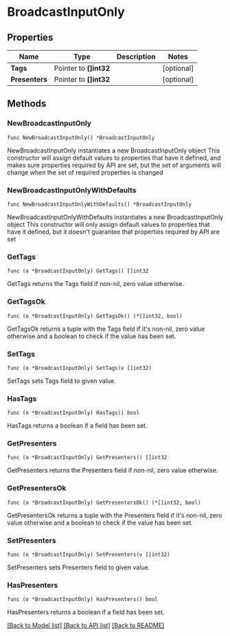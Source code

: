 # BroadcastInputOnly

## Properties

Name | Type | Description | Notes
------------ | ------------- | ------------- | -------------
**Tags** | Pointer to **[]int32** |  | [optional] 
**Presenters** | Pointer to **[]int32** |  | [optional] 

## Methods

### NewBroadcastInputOnly

`func NewBroadcastInputOnly() *BroadcastInputOnly`

NewBroadcastInputOnly instantiates a new BroadcastInputOnly object
This constructor will assign default values to properties that have it defined,
and makes sure properties required by API are set, but the set of arguments
will change when the set of required properties is changed

### NewBroadcastInputOnlyWithDefaults

`func NewBroadcastInputOnlyWithDefaults() *BroadcastInputOnly`

NewBroadcastInputOnlyWithDefaults instantiates a new BroadcastInputOnly object
This constructor will only assign default values to properties that have it defined,
but it doesn't guarantee that properties required by API are set

### GetTags

`func (o *BroadcastInputOnly) GetTags() []int32`

GetTags returns the Tags field if non-nil, zero value otherwise.

### GetTagsOk

`func (o *BroadcastInputOnly) GetTagsOk() (*[]int32, bool)`

GetTagsOk returns a tuple with the Tags field if it's non-nil, zero value otherwise
and a boolean to check if the value has been set.

### SetTags

`func (o *BroadcastInputOnly) SetTags(v []int32)`

SetTags sets Tags field to given value.

### HasTags

`func (o *BroadcastInputOnly) HasTags() bool`

HasTags returns a boolean if a field has been set.

### GetPresenters

`func (o *BroadcastInputOnly) GetPresenters() []int32`

GetPresenters returns the Presenters field if non-nil, zero value otherwise.

### GetPresentersOk

`func (o *BroadcastInputOnly) GetPresentersOk() (*[]int32, bool)`

GetPresentersOk returns a tuple with the Presenters field if it's non-nil, zero value otherwise
and a boolean to check if the value has been set.

### SetPresenters

`func (o *BroadcastInputOnly) SetPresenters(v []int32)`

SetPresenters sets Presenters field to given value.

### HasPresenters

`func (o *BroadcastInputOnly) HasPresenters() bool`

HasPresenters returns a boolean if a field has been set.


[[Back to Model list]](../README.md#documentation-for-models) [[Back to API list]](../README.md#documentation-for-api-endpoints) [[Back to README]](../README.md)


